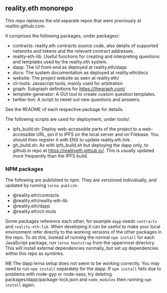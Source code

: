 ## reality.eth monorepo

This repo replaces the old separate repos that were previously at realitio.github.com.

It comprises the following packages, under packages/:

  * contracts: reality.eth contracts source code, also details of supported networks and tokens and the relevant contract addresses.
  * reality-eth-lib: Useful functions for creating and interpreting questions and templates used by the reality.eth system.
  * dapp: The UI front-end as deployed at reality.eth/dapp
  * docs: The system documentation as deployed at reality.eth/docs
  * website: The project website as seen at reality.eth/
  * cli-tools: Javascript tools, mainly used for arbitration
  * graph: Subgraph definitions for https://thegraph.com/
  * template-generator: A GUI tool to create custom question templates.
  * twitter-bot: A script to tweet out new questions and answers.

See the README of each respective package for details.

The following scripts are used for deployment, under tools/:
  
  * ipfs_build.sh: Deploy web-accessible parts of the project to a web-accessible URL, pin it to IPFS on the local server and on Filebase. You should then register it with ENS to update reality.eth.link.
  * gh_build.sh: As with ipfs_build.sh but deploying the dapp only, to github.io repo at https://realityeth.github.io/. This is usually updated more frequently than the IPFS build.

### NPM packages

The following are published to npm. They are versioned individually, and updated by running `lerna publish`.

  * @reality.eth/contracts
  * @reality.eth/reality-eth-lib
  * @reality.eth/dapp
  * @reality.eth/cli-tools

Some packages reference each other, for example `dapp` needs `contracts` and `reality-eth-lib`. When developing it can be useful to make your local environment refer directly to the working versions of the other packages in the repo. To do this, instead of running the normal `npm install` for each JavaScript package, run `lerna bootstrap` from the uppermost directory. This will install external dependencies normally, but set up dependencies within this repo as symlinks.

NB The dapp lerna setup does not seem to be working correctly. You may need to run `npm install` separately for the dapp. If `npm install` fails due to problems with node-gyp or node-sass, try deleting packages/dapp/package-lock.json and `node_modules` then running `npm install` again.
